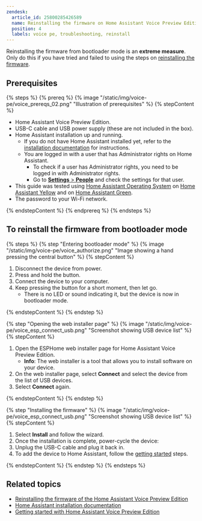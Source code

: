```yaml
---
zendesk:
  article_id: 25800285426589
  name: Reinstalling the firmware on Home Assistant Voice Preview Edition from bootloader mode
  position: 4
  labels: voice pe, troubleshooting, reinstall
---
```


Reinstalling the firmware from bootloader mode is an **extreme measure**. Only do this if you have tried and failed to using the steps on [reinstalling the firmware](/hc/en-us/articles/25800241218717).

## Prerequisites

{% steps %}
{% prereq %}
{% image "/static/img/voice-pe/voice_prereqs_02.png" "Illustration of prerequisites" %}
{% stepContent %}

- Home Assistant Voice Preview Edition.
- USB-C cable and USB power supply (these are not included in the box).
- Home Assistant installation up and running.
  - If you do not have Home Assistant installed yet, refer to the [installation documentation](https://www.home-assistant.io/installation/) for instructions.
  - You are logged in with a user that has Administrator rights on Home Assistant.
    - To check if a user has Administrator rights, you need to be logged in with Administrator rights.
    - Go to [**Settings** > **People**](https://my.home-assistant.io/redirect/people/) and check the settings for that user.
- This guide was tested using [Home Assistant Operating System](https://www.home-assistant.io/docs/glossary/#home-assistant-operating-system) on [Home Assistant Yellow](https://www.home-assistant.io/yellow/) and on [Home Assistant Green](https://www.home-assistant.io/green/).
- The password to your Wi-Fi network.

{% endstepContent %}
{% endprereq %}
{% endsteps %}

## To reinstall the firmware from bootloader mode

{% steps %}
{% step "Entering bootloader mode" %}
{% image "/static/img/voice-pe/voice_authorize.png" "Image showing a hand pressing the central button" %}
{% stepContent %}

   1. Disconnect the device from power.
   2. Press and hold the button.
   3. Connect the device to your computer.
   4. Keep pressing the button for a short moment, then let go.
      - There is no LED or sound indicating it, but the device is now in bootloader mode.

{% endstepContent %}
{% endstep %}

{% step "Opening the web installer page" %}
{% image "/static/img/voice-pe/voice_esp_connect_usb.png" "Screenshot showing USB device list" %}
{% stepContent %}

   1. Open the ESPHome web installer page for Home Assistant Voice Preview Edition.
      - **Info**: The web installer is a tool that allows you to install software on your device.
   2. On the web installer page, select **Connect** and select the device from the list of USB devices.
   3. Select **Connect** again.

{% endstepContent %}
{% endstep %}

{% step "Installing the firmware" %}
{% image "/static/img/voice-pe/voice_esp_connect_usb.png" "Screenshot showing USB device list" %}
{% stepContent %}

   1. Select **Install** and follow the wizard.
   2. Once the installation is complete, power-cycle the device:
   3. Unplug the USB-C cable and plug it back in.
   4. To add the device to Home Assistant, follow the [getting started](/hc/en-us/articles/25918770371229) steps.

{% endstepContent %}
{% endstep %}
{% endsteps %}

## Related topics

- [Reinstalling the firmware of the Home Assistant Voice Preview Edition](/hc/en-us/articles/25800241218717)
- [Home Assistant installation documentation](https://www.home-assistant.io/installation/)
- [Getting started with Home Assistant Voice Preview Edition](/hc/en-us/articles/25918770371229)